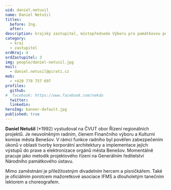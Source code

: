 ```yaml
---
uid: daniel.netusil
name: Daniel Netušil
titles:
  before: Ing.
  after:
description: krajský zastupitel, místopředseda Výboru pro památkovou péči, kulturu a cestovní ruch, radní - Benešov
category:
  - kraj
  - zastupitel
ordKraj: 4
ordZastupitel: 3
img: people/daniel-netusil.jpg
mail:
  - daniel.netusil@pirati.cz
mob:
  - +420 778 757 697
profiles:
  github:
#  facebook: https://www.facebook.com/nekdo
  twitter:
  linkedin:
heroImg: banner-default.jpg
published: true
---
```


**Daniel Netušil** (*1992) vystudoval na ČVUT obor Řízení regionálních projektů. Je neuvolněným radním, členem Finančního výboru a Kulturní komise města Benešov. V rámci funkce radního byl pověřen zabezpečením úkonů v oblasti tvorby korporátní architektury a implementace jejích výstupů do praxe a elektronizace orgánů města Benešov. Momentálně pracuje jako metodik projektového řízení na Generálním ředitelství Národního památkového ústavu.

Mimo zaměstnání je příležitostným divadelním hercem a písničkářem. Také je oficiálním porotcem mažoretkové asociace IFMS a dlouholetým tanečním lektorem a choreografem.

